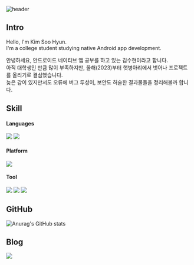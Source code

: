 ![header](https://capsule-render.vercel.app/api?type=soft&color=gradient&height=300&section=header&text=Welcome&fontSize=90)

## Intro 
Hello, I'm Kim Soo Hyun.<br>
I'm a college student studying native Android app development.

안녕하세요, 안드로이드 네이티브 앱 공부를 하고 있는 김수현이라고 합니다.<br>
아직 대학생인 만큼 많이 부족하지만, 올해(2023)부터 햇병아리에서 벗어나 프로젝트를 올리기로 결심했습니다.<br>
늦은 감이 있지만서도 오류에 버그 투성이, 보안도 허술한 결과물들을 정리해볼까 합니다.

## Skill
#### Languages
<img src="https://img.shields.io/badge/Kotlin-7F52FF?style=flat-square&logo=Kotlin&logoColor=white"/> <img src="https://img.shields.io/badge/Java-007396?style=flat-square&logo=Java&logoColor=white"/>

#### Platform
<img src="https://img.shields.io/badge/Android-3DDC84?style=flat-square&logo=Android&logoColor=white"/>

#### Tool
<img src="https://img.shields.io/badge/Android Studio-3DDC84?style=flat-square&logo=AndroidStudio&logoColor=white"/> <img src="https://img.shields.io/badge/Firebase-FFCA28?style=flat-square&logo=Firebase&logoColor=white"/> <img src="https://img.shields.io/badge/Git-F05032?style=flat-square&logo=Git&logoColor=white"/>

## GitHub
![Anurag's GitHub stats](https://github-readme-stats.vercel.app/api?username=ksh-g001&show_icons=true&theme=dark)

## Blog
[<img src="https://img.shields.io/badge/velog-20C997?style=flat-square&logo=velog&logoColor=white"/>](https://velog.io/@ksh-g001)

